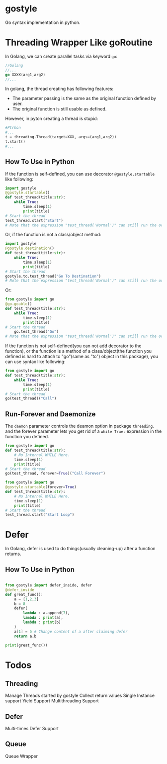 # gostyle
Go syntax implementation in python. 

# Threading Wrapper Like goRoutine
In Golang, we can create parallel tasks via keyword `go`:
```go
//Golang
//...
go XXXX(arg1,arg2)
//...
```
In golang, the thread creating has following features:
* The parameter passing is the same as the original function defined by user.
* The original function is still usable as defined.

However, in pyton creating a thread is stupid:
```python
#Ptrhon
#...
t = threading.Thread(target=XXX, args=(arg1,arg2))
t.start()
#...
```

## How To Use in Python
If the function is self-defined, you can use decorator `@gostyle.startable` like following:
```python
import gostyle
@gostyle.startable()
def test_thread(title:str):
    while True:
        time.sleep(1)
        print(title)
# Start the thread 
test_thread.start("Start")
# Note that the expression "test_thread('Normal')" can still run the original function in main thread.
```

Or, if the function is not a class/object method:
```python
import gostyle
@gostyle.destination()
def test_thread(title:str):
    while True:
        time.sleep(1)
        print(title)
# Start the thread 
gostyle.to.test_thread("Go To Destination")
# Note that the expression "test_thread('Normal')" can still run the original function in main thread.
```

Or:

```python
from gostyle import go
@go.goable()
def test_thread(title:str):
    while True:
        time.sleep(1)
        print(title)
# Start the thread 
    go.test_thread("Go")
# Note that the expression "test_thread('Normal')" can still run the original function in main thread.
```

If the function is not self-defined(you can not add decorator to the function), or the function is a method of a class/object(the function you defined is hard to attach to "go"(same as "to") object in this package), you can use syntax like following:
```python
from gostyle import go
def test_thread(title:str):
    while True:
        time.sleep(1)
        print(title)
# Start the thread 
go(test_thread)("Call")
```

## Run-Forever and Daemonize
The `daemon` parameter controls the deamon option in package `threading`. and the forever parameter lets you get rid of a `while True:` expression in the function you defined.
```python
from gostyle import go
def test_thread(title:str):
    # No Internal WHILE Here.
    time.sleep(1)
    print(title)
# Start the thread 
go(test_thread, forever=True)("Call Forever")
```

```python
from gostyle import go
@gostyle.startable(forever=True)
def test_thread(title:str):
    # No Internal WHILE Here.
    time.sleep(1)
    print(title)
# Start the thread 
test_thread.start("Start Loop")
```

# Defer
In Golang, defer is used to do things(usually cleaning-up) after a function returns.
## How To Use in Python
```python

from gostyle import defer_inside, defer
@defer_inside
def great_func():
    a = [1,2,3]
    b = 8
    defer(
        lambda : a.append(7),
        lambda : print(a),
        lambda : print(b)
    )
    a[1] = 5 # Change content of a after claiming defer
    return a,b
    
print(great_func())

```


# Todos
## Threading
Manage Threads started by gostyle
Collect return values
Single Instance support
Yield Support
Multithreading Support 

## Defer
Multi-times Defer Support

## Queue
Queue Wrapper